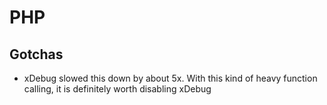 # PHP

## Gotchas

- xDebug slowed this down by about 5x. With this kind of heavy function calling, it is definitely worth disabling xDebug 